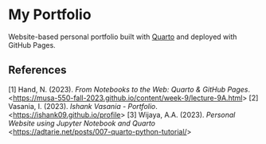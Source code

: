 # My Portfolio
Website-based personal portfolio built with <a href="https://quarto.org/">Quarto</a> and deployed with GitHub Pages.

## References
[1] Hand, N. (2023). *From Notebooks to the Web: Quarto & GitHub Pages*. <<a href="https://musa-550-fall-2023.github.io/content/week-9/lecture-9A.html">https://musa-550-fall-2023.github.io/content/week-9/lecture-9A.html</a>>
[2] Vasania, I. (2023). *Ishank Vasania - Portfolio*. <<a href="https://ishank09.github.io/profile">https://ishank09.github.io/profile</a>>
[3] Wijaya, A.A. (2023). *Personal Website using Jupyter Notebook and Quarto* <<a href="https://adtarie.net/posts/007-quarto-python-tutorial/">https://adtarie.net/posts/007-quarto-python-tutorial/</a>>